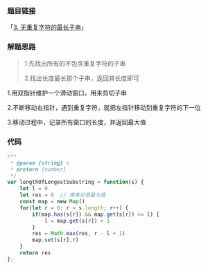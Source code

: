 ### 题目链接

「[3. 无重复字符的最长子串](https://leetcode.cn/problems/longest-substring-without-repeating-characters/)」

### 解题思路

> 1.先找出所有的不包含重复字符的子串
>
> 2.找出长度最长那个子串，返回其长度即可

1.用双指针维护一个滑动窗口，用来剪切子串

2.不断移动右指针，遇到重复字符，就把左指针移动到重复字符的下一位

3.移动过程中，记录所有窗口的长度，并返回最大值

### 代码

```javascript
/**
 * @param {string} s
 * @return {number}
 */
var lengthOfLongestSubstring = function(s) {
    let l = 0 
    let res = 0  // 用来记录最大值
    const map = new Map()
    for(let r = 0; r < s.length; r++) {
        if(map.has(s[r]) && map.get(s[r]) >= l) {
            l = map.get(s[r]) + 1
        }
        res = Math.max(res, r - l + 1)
        map.set(s[r],r)
    }
    return res
};
```

